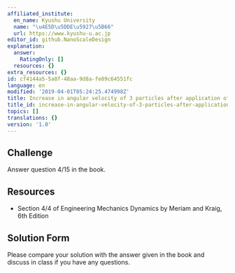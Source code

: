 ```yaml
---
affiliated_institute:
  en_name: Kyushu University
  name: "\u4E5D\u5DDE\u5927\u5B66"
  url: https://www.kyushu-u.ac.jp
editor_id: github.NanoScaleDesign
explanation:
  answer:
    RatingOnly: []
  resources: {}
extra_resources: {}
id: cf4144a5-5a0f-48aa-9d8a-fe89c64551fc
language: en
modified: '2019-04-01T05:24:25.474998Z'
title: Increase in angular velocity of 3 particles after application of a couple
title_id: increase-in-angular-velocity-of-3-particles-after-application-of-a-couple
topics: []
translations: {}
version: '1.0'
---
```


## Challenge
Answer question 4/15 in the book.


## Resources
- Section 4/4 of Engineering Mechanics Dynamics by Meriam and Kraig, 6th Edition


## Solution Form
Please compare your solution with the answer given in the book and discuss in class if you have any questions.

